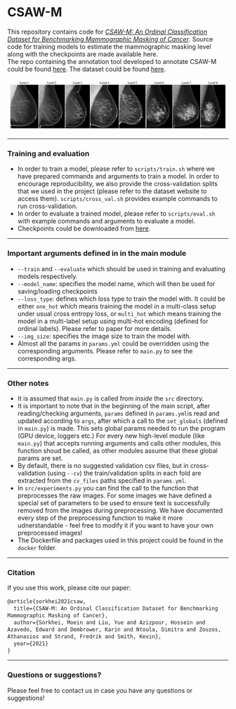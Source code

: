 # CSAW-M
This repository contains code for [_CSAW-M: An Ordinal Classification Dataset for Benchmarking Mammographic Masking of Cancer_](https://arxiv.org/abs/2112.01330). Source code for training models to estimate the mammographic masking level along with the checkpoints are made available here.  
The repo containing the annotation tool developed to annotate CSAW-M could be found [here](https://github.com/MoeinSorkhei/CSAW-M_Annotation_Tool). The dataset could be found [here](https://doi.org/10.17044/scilifelab.14687271).  

<p align="middle">
  <img src="figs/masking_levels.png" />
</p>

---

### Training and evaluation
- In order to train a model, please refer to `scripts/train.sh` where we have prepared commands and arguments to train a model. In order to encourage reproducibility, we also provide the cross-validation splits that we used in the project (please refer to the dataset website to access them). `scripts/cross_val.sh` provides example commands to run cross-validation.  
- In order to evaluate a trained model, please refer to `scripts/eval.sh` with example commands and arguments to evaluate a model.
- Checkpoints could be downloaded from [here](https://kth-my.sharepoint.com/:u:/g/personal/sorkhei_ug_kth_se/EQKgoJkRgv5SVHEPaVGLnWQBTBmGbDI1sN1MvZkjXOamsA).

---

### Important arguments defined in in the main module
- `--train` and `--evaluate` which should be used in training and evaluating models respectively.
- `--model_name`: specifies the model name, which will then be used for saving/loading checkpoints  
- `--loss_type`: defines which loss type to train the model with. It could be either `one_hot` which means training the model in a multi-class setup under usual cross entropy loss, or `multi_hot` which means training the model in a multi-label setup using multi-hot encoding (defined for ordinal labels). Please refer to paper for more details.  
- `--img_size`: specifies the image size to train the model with.  
- Almost all the params in `params.yml` could be overridden using the corresponding arguments. Please refer to `main.py` to see the corresponding args.

---

### Other notes
- It is assumed that `main.py` is called from _inside_ the `src` directory.
- It is important to note that in the beginning of the main script, after reading/checking arguments, `params` defined in `params.yml`is read and updated according to `args`, after which a call to the `set_globals` (defined in `main.py`) is made. This sets global params needed to run the program (GPU device, loggers etc.) For every new high-level module (like `main.py`) that accepts running arguments and calls other modules, this function shoud be called, as other modules assume that these global params are set.
- By default, there is no suggested validation csv files, but in cross-validation (using `--cv`) the train/validation splits in each fold are extracted from the `cv_files` paths specified in `params.yml`.  
- In `src/experiments.py` you can find the call to the function that preprocesses the raw images. For some images we have defined a special set of parameters to be used to ensure text is successfully removed from the images during preprocessing. We have documented every step of the preprocessing function to make it more udnerstandable - feel free to modify it if you want to have your own preprocessed images!
- The Dockerfile and packages used in this project could be found in the `docker` folder.

---
### Citation
If you use this work, please cite our paper:

```
@article{sorkhei2021csaw,
  title={CSAW-M: An Ordinal Classification Dataset for Benchmarking Mammographic Masking of Cancer},
  author={Sorkhei, Moein and Liu, Yue and Azizpour, Hossein and Azavedo, Edward and Dembrower, Karin and Ntoula, Dimitra and Zouzos, Athanasios and Strand, Fredrik and Smith, Kevin},
  year={2021}
}
```

---

### Questions or suggestions?
Please feel free to contact us in case you have any questions or suggestions!
